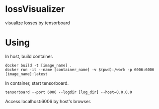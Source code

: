 # lossVisualizer
visualize losses by tensorboard

# Using
In host, build container.
```
docker build -t [image_name] .
docker run -it --name [container_name] -v $(pwd):/work -p 6006:6006 [image_name]:latest
```
In container, start tensorboard.
```
tensorboard --port 6006 --logdir [log_dir] --host=0.0.0.0
```
Access localhost:6006 by host's browser.
